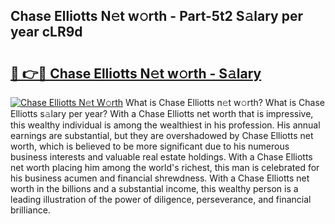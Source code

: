 ## Chase Elliotts N𝚎t w𝚘rth - Part-5t2 S𝚊lary per year cLR9d

# <h2><a href="http://gc49x4h.nevu.top/?p=Chase+Elliotts">🔗 👉🔴 Chase Elliotts N𝚎t w𝚘rth - S𝚊lary</a></h2>

[![Chase Elliotts N𝚎t W𝚘rth](https://i.imgur.com/Oavwk0R.jpeg)](http://gc49x4h.nevu.top/?p=Chase+Elliotts)
What is Chase Elliotts n𝚎t w𝚘rth? What is Chase Elliotts s𝚊lary per year?
With a Chase Elliotts net worth that is impressive, this wealthy individual is among the wealthiest in his profession. His annual earnings are substantial, but they are overshadowed by Chase Elliotts net worth, which is believed to be more significant due to his numerous business interests and valuable real estate holdings. With a Chase Elliotts net worth placing him among the world's richest, this man is celebrated for his business acumen and financial shrewdness. With a Chase Elliotts net worth in the billions and a substantial income, this wealthy person is a leading illustration of the power of diligence, perseverance, and financial brilliance.
